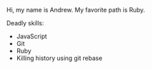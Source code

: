 Hi, my name is Andrew. My favorite path is Ruby.

Deadly skills:
* JavaScript
* Git
* Ruby
* Killing history using git rebase

